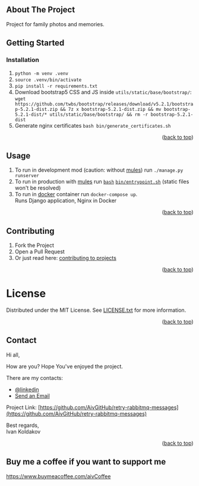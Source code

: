 ## About The Project

Project for family photos and memories.

## Getting Started

### Installation

1. `python -m venv .venv`
2. `source .venv/bin/activate`
3. `pip install -r requirements.txt`
4. Download bootstrap5 CSS and JS inside `utils/static/base/bootstrap/`:\
`wget https://github.com/twbs/bootstrap/releases/download/v5.2.1/bootstrap-5.2.1-dist.zip && 7z x bootstrap-5.2.1-dist.zip && mv bootstrap-5.2.1-dist/* utils/static/base/bootstrap/ && rm -r bootstrap-5.2.1-dist`
5. Generate nginx certificates `bash bin/generate_certificates.sh`

<p align="right">(<a href="#top">back to top</a>)</p>

## Usage

1. To run in development mod
(caution: without [mules](https://uwsgi-docs.readthedocs.io/en/latest/Mules.html)) run `./manage.py runserver`
2. To run in production with
[mules](https://uwsgi-docs.readthedocs.io/en/latest/Mules.html) run
[`bash`](https://www.gnu.org/software/bash/) [`bin/entrypoint.sh`](bin/entrypoint.sh) (static files won't be resolved)
3. To run in
[docker](https://docs.docker.com/engine/reference/commandline/compose_up/) container run `docker-compose up`.\
Runs Django application, Nginx in Docker

<p align="right">(<a href="#top">back to top</a>)</p>

## Contributing

1. Fork the Project
2. Open a Pull Request
3. Or just read here:
[contributing to projects](https://docs.github.com/en/get-started/quickstart/contributing-to-projects)

<p align="right">(<a href="#top">back to top</a>)</p>

# License

Distributed under the MIT License. See [LICENSE.txt](LICENSE.txt) for more information.

<p align="right">(<a href="#top">back to top</a>)</p>

## Contact

Hi all,

How are you? Hope You've enjoyed the project.

There are my contacts:

- [@linkedin](https://linkedin.com/in/aiv)
- [Send an Email](mailto:coldie322@gmail.com?subject=[GitHub]-retry-rabbitmq-messages)

Project Link:
[https://github.com/AivGitHub/retry-rabbitmq-messages](https://github.com/AivGitHub/retry-rabbitmq-messages)

Best regards,\
Ivan Koldakov

<p align="right">(<a href="#top">back to top</a>)</p>

## Buy me a coffee if you want to support me
https://www.buymeacoffee.com/aivCoffee
